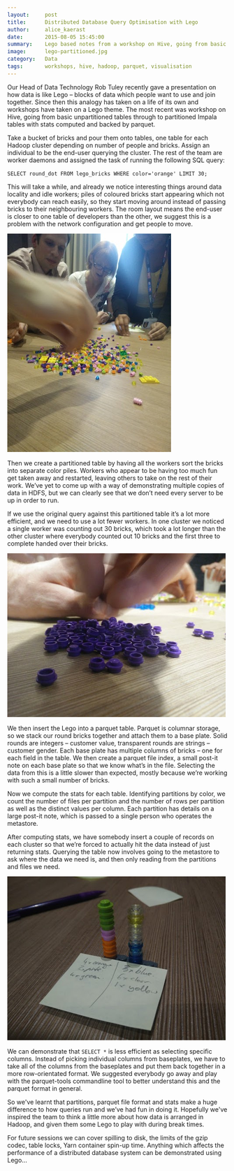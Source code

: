 ```yaml
---
layout:     post
title:      Distributed Database Query Optimisation with Lego
author:     alice_kaerast
date:       2015-08-05 15:45:00
summary:    Lego based notes from a workshop on Hive, going from basic unpartitioned tables through to partitioned Impala tables with stats computed and backed by parquet.
image:      lego-partitioned.jpg
category:   Data
tags:       workshops, hive, hadoop, parquet, visualisation
---
```


Our Head of Data Technology Rob Tuley recently gave a presentation on how data is like Lego – blocks of data which people want to use and join together. Since then this analogy has taken on a life of its own and workshops have taken on a Lego theme. The most recent was workshop on Hive, going from basic unpartitioned tables through to partitioned Impala tables with stats computed and backed by parquet.

Take a bucket of bricks and pour them onto tables, one table for each Hadoop cluster depending on number of people and bricks. Assign an individual to be the end-user querying the cluster. The rest of the team are worker daemons and assigned the task of running the following SQL query:

    SELECT round_dot FROM lego_bricks WHERE color='orange' LIMIT 30;

This will take a while, and already we notice interesting things around data locality and idle workers; piles of coloured bricks start appearing which not everybody can reach easily, so they start moving around instead of passing bricks to their neighbouring workers. The room layout means the end-user is closer to one table of developers than the other, we suggest this is a problem with the network configuration and get people to move.

![Shuffled Lego](/images/lego-shuffled.jpg)

Then we create a partitioned table by having all the workers sort the bricks into separate color piles. Workers who appear to be having too much fun get taken away and restarted, leaving others to take on the rest of their work. We’ve yet to come up with a way of demonstrating multiple copies of data in HDFS, but we can clearly see that we don’t need every server to be up in order to run.

If we use the original query against this partitioned table it’s a lot more efficient, and we need to use a lot fewer workers. In one cluster we noticed a single worker was counting out 30 bricks, which took a lot longer than the other cluster where everybody counted out 10 bricks and the first three to complete handed over their bricks.

![Partitioned Lego](/images/lego-partitioned.jpg)

We then insert the Lego into a parquet table. Parquet is columnar storage, so we stack our round bricks together and attach them to a base plate. Solid rounds are integers – customer value, transparent rounds are strings – customer gender. Each base plate has multiple columns of bricks – one for each field in the table. We then create a parquet file index, a small post-it note on each base plate so that we know what’s in the file. Selecting the data from this is a little slower than expected, mostly because we’re working with such a small number of bricks.

Now we compute the stats for each table. Identifying partitions by color, we count the number of files per partition and the number of rows per partition as well as the distinct values per column. Each partition has details on a large post-it note, which is passed to a single person who operates the metastore.

After computing stats, we have somebody insert a couple of records on each cluster so that we’re forced to actually hit the data instead of just returning stats. Querying the table now involves going to the metastore to ask where the data we need is, and then only reading from the partitions and files we need.

![Lego Metastore](/images/lego-metastore.jpg)

We can demonstrate that `SELECT *` is less efficient as selecting specific columns. Instead of picking individual columns from baseplates, we have to take all of the columns from the baseplates and put them back together in a more row-orientated format. We suggested everybody go away and play with the parquet-tools commandline tool to better understand this and the parquet format in general.

So we've learnt that partitions, parquet file format and stats make a huge difference to how queries run and we’ve had fun in doing it. Hopefully we've inspired the team to think a little more about how data is arranged in Hadoop, and given them some Lego to play with during break times.

For future sessions we can cover spilling to disk, the limits of the gzip codec, table locks, Yarn container spin-up time. Anything which affects the performance of a distributed database system can be demonstrated using Lego...

